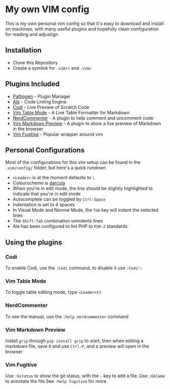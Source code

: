 # My own VIM config
This is my own personal vim config so that it's easy to download and install on machines, with many useful plugins and hopefully clean configuration for reading and adjustign

## Installation
 * Clone this Repository
 * Create a symlink for `.vimrc` and `.vim/`

## Plugins Included
 * [Pathogen](https://github.com/tpope/vim-pathogen) - Plugin Manager
 * [Ale](https://github.com/w0rp/ale) - Code Linting Engine
 * [Codi](https://github.com/metakirby5/codi.vim) - Live Preview of Scratch Code
 * [Vim Table Mode](https://github.com/dhruvasagar/vim-table-mode) - A Live Table Formatter for Markdown
 * [NerdCommenter](https://github.com/scrooloose/nerdcommenter) - A plugin to help comment and uncomment code
 * [Vim Markdown Preview](https://github.com/JamshedVesuna/vim-markdown-preview) - A plugin to show a live preview of Markdown in the browser
 * [Vim Fugitive](https://github.com/tpope/vim-fugitive) - Popular wrapper around vim

## Personal Configurations
Most of the configurations for this vim setup can be found in the `.vim/config/` folder, but here's a quick rundown

 * `<Leader>` is at the moment defaulte to `\`
 * Colourscheme is [darcula](https://github.com/blueshirts/darcula)
 * When you're in edit mode, the line should be slightly highlighted to indicate that you're in edit mode
 * Autocomplete can be toggled by `Ctrl-Space`
 * Indentation is set to 4 spaces
 * In Visual Mode and Normal Mode, the `Tab` key will indent the selected lines
 * The `Shift-Tab` combination unindents lines
 * Ale has been configured to lint PHP to `PSR-2` standards

## Using the plugins

### Codi
To enable Codi, use the `:Codi` command, to disable it use `:Codi!:`

### Vim Table Mode
To toggle table editing mode, type `<Leader>tt`

### NerdCommenter
To see the manual, use the `:help nerdcommenter` command

### Vim Markdown Preview
Install `grip` through `pip install grip` to start, then when editing a markdown file, save it and use `Ctrl-P`, and a preview will open in the browser

### Vim Fugitive
Use `:Gstatus` to show the git status, with the `-` key to add a file. 
Use `:Gblame` to annotate the file
See `:help fugitive` for more
